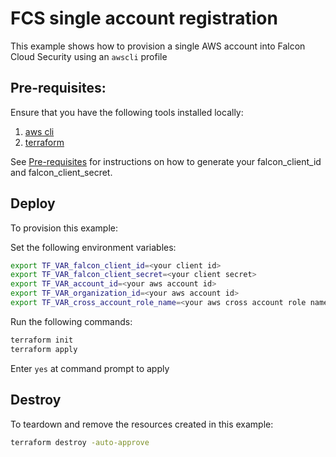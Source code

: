 # FCS single account registration

This example shows how to provision a single AWS account into Falcon Cloud Security using an `awscli` profile

## Pre-requisites:

Ensure that you have the following tools installed locally:

1. [aws cli](https://docs.aws.amazon.com/cli/latest/userguide/install-cliv2.html)
2. [terraform](https://learn.hashicorp.com/tutorials/terraform/install-cli)

See [Pre-requisites](../../README.md#pre-requisites) for instructions on how to generate your falcon_client_id and falcon_client_secret.

## Deploy

To provision this example:

Set the following environment variables:

```sh
export TF_VAR_falcon_client_id=<your client id>
export TF_VAR_falcon_client_secret=<your client secret>
export TF_VAR_account_id=<your aws account id>
export TF_VAR_organization_id=<your aws account id>
export TF_VAR_cross_account_role_name=<your aws cross account role name>
```

Run the following commands:

```sh
terraform init
terraform apply
```

Enter `yes` at command prompt to apply


## Destroy

To teardown and remove the resources created in this example:

```sh
terraform destroy -auto-approve
```

